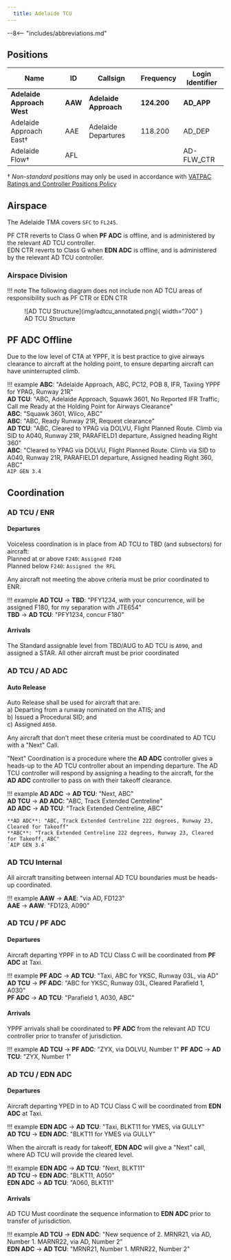 ```yaml
---
  title: Adelaide TCU
---
```


--8<-- "includes/abbreviations.md"

## Positions

| Name               | ID      | Callsign       | Frequency        | Login Identifier              |
| ------------------ | --------------| -------------- | ---------------- | --------------------------------------|
| **Adelaide Approach West**    |**AAW**| **Adelaide Approach**   | **124.200**         | **AD_APP**                                   |
| Adelaide Approach East†    |AAE| Adelaide Departures  | 118.200         | AD_DEP          |
| Adelaide Flow†        |AFL|                |          | AD-FLW_CTR                               |

† *Non-standard positions* may only be used in accordance with [VATPAC Ratings and Controller Positions Policy](https://vatpac.org/publications/policies)

## Airspace
The Adelaide TMA covers `SFC` to `FL245`. 

PF CTR reverts to Class G when **PF ADC** is offline, and is administered by the relevant AD TCU controller.    
EDN CTR reverts to Class G when **EDN ADC** is offline, and is administered by the relevant AD TCU controller.  

### Airspace Division
!!! note
    The following diagram does not include non AD TCU areas of responsibility such as PF CTR or EDN CTR

<figure markdown>
![AD TCU Structure](img/adtcu_annotated.png){ width="700" }
  <figcaption>AD TCU Structure</figcaption>
</figure>

## PF ADC Offline
Due to the low level of CTA at YPPF, it is best practice to give airways clearance to aircraft at the holding point, to ensure departing aircraft can have uninterrupted climb.

!!! example
    **ABC**: "Adelaide Approach, ABC, PC12, POB 8, IFR, Taxiing YPPF for YPAG, Runway 21R"   
    **AD TCU**: "ABC, Adelaide Approach, Squawk 3601, No Reported IFR Traffic, Call me Ready at the Holding Point for Airways Clearance"  
    **ABC**: "Squawk 3601, Wilco, ABC"  
    **ABC**: "ABC, Ready Runway 21R, Request clearance"  
    **AD TCU**: "ABC, Cleared to YPAG via DOLVU, Flight Planned Route. Climb via SID to A040, Runway 21R, PARAFIELD1 departure, Assigned heading Right 360"   
    **ABC**: "Cleared to YPAG via DOLVU, Flight Planned Route. Climb via SID to A040, Runway 21R, PARAFIELD1 departure, Assigned heading Right 360, ABC"  
    `AIP GEN 3.4`

## Coordination
### AD TCU / ENR
#### Departures
Voiceless coordination is in place from AD TCU to TBD (and subsectors) for aircraft:  
Planned at or above `F240`: `Assigned F240`  
Planned below `F240`: `Assigned the RFL`  

Any aircraft not meeting the above criteria must be prior coordinated to ENR.

!!! example
    **AD TCU** -> **TBD**: "PFY1234, with your concurrence, will be assigned F180, for my separation with JTE654"  
    **TBD** -> **AD TCU**: "PFY1234, concur F180"  

#### Arrivals
The Standard assignable level from TBD/AUG to AD TCU is `A090`, and assigned a STAR. All other aircraft must be prior coordinated

### AD TCU / AD ADC
#### Auto Release

Auto Release shall be used for aircraft that are:    
a) Departing from a runway nominated on the ATIS; and  
b) Issued a Procedural SID; and   
c) Assigned `A050`.

Any aircraft that don't meet these criteria must be coordinated to AD TCU with a "Next" Call.

"Next" Coordination is a procedure where the **AD ADC** controller gives a heads-up to the AD TCU controller about an impending departure. The AD TCU controller will respond by assigning a heading to the aircraft, for the **AD ADC** controller to pass on with their takeoff clearance.

!!! example
    **AD ADC** -> **AD TCU**: "Next, ABC"  
    **AD TCU** -> **AD ADC**: "ABC, Track Extended Centreline"  
    **AD ADC** -> **AD TCU**: "Track Extended Centreline, ABC"   

    **AD ADC**: "ABC, Track Extended Centreline 222 degrees, Runway 23, Cleared for Takeoff"  
    **ABC**: "Track Extended Centreline 222 degrees, Runway 23, Cleared for Takeoff, ABC"  
    `AIP GEN 3.4`

### AD TCU Internal

All aircraft transiting between internal AD TCU boundaries must be heads-up coordinated.

!!! example
    **AAW** -> **AAE**: "via AD, FD123"  
    **AAE** -> **AAW**: "FD123, A090"   

### AD TCU / PF ADC
#### Departures

Aircraft departing YPPF in to AD TCU Class C will be coordinated from **PF ADC** at Taxi.

!!! example
    **PF ADC** -> **AD TCU**: "Taxi, ABC for YKSC, Runway 03L, via AD"  
    **AD TCU** -> **PF ADC**: "ABC for YKSC, Runway 03L, Cleared Parafield 1, A030"  
    **PF ADC** -> **AD TCU**: "Parafield 1, A030, ABC"  

#### Arrivals
YPPF arrivals shall be coordinated to **PF ADC** from the relevant AD TCU controller prior to transfer of jurisdiction.

!!! example
    **AD TCU** -> **PF ADC**: "ZYX, via DOLVU, Number 1" 
    **PF ADC** -> **AD TCU**: "ZYX, Number 1"  

### AD TCU / EDN ADC
#### Departures

Aircraft departing YPED in to AD TCU Class C will be coordinated from **EDN ADC** at Taxi.

!!! example
    **EDN ADC** -> **AD TCU**: "Taxi, BLKT11 for YMES, via GULLY"  
    **AD TCU** -> **EDN ADC**: "BLKT11 for YMES via GULLY"  

When the aircraft is ready for takeoff, **EDN ADC** will give a "Next" call, where AD TCU will provide the cleared level.

!!! example
    **EDN ADC** -> **AD TCU**: "Next, BLKT11"  
    **AD TCU** -> **EDN ADC**: "BLKT11, A050"  
    **EDN ADC** -> **AD TCU**: "A060, BLKT11"

#### Arrivals
AD TCU Must coordinate the sequence information to **EDN ADC** prior to transfer of jurisdiction.

!!! example
    **AD TCU** -> **EDN ADC**: "New sequence of 2. MRNR21, via AD, Number 1. MARNR22, via AD, Number 2"  
    **EDN ADC** -> **AD TCU**: "MRNR21, Number 1. MRNR22, Number 2"  